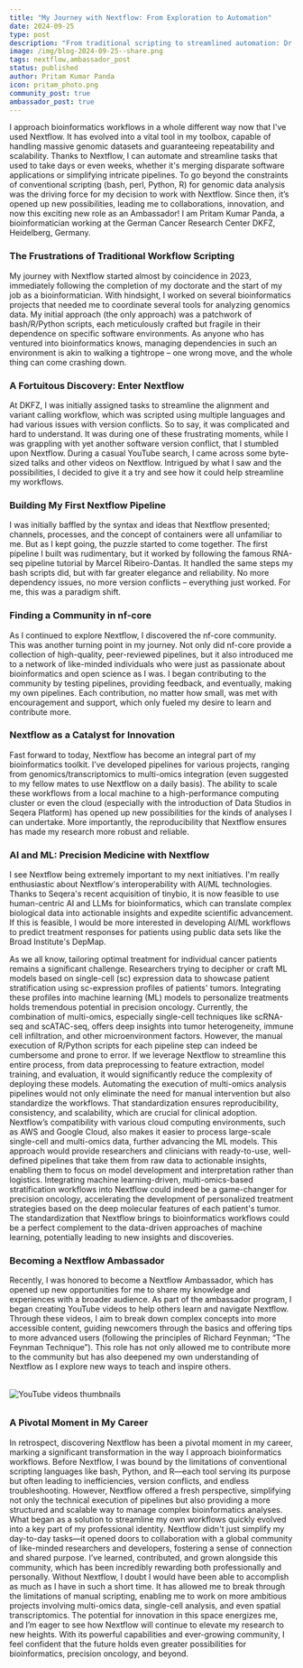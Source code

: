 ```yaml
---
title: "My Journey with Nextflow: From Exploration to Automation"
date: 2024-09-25
type: post
description: "From traditional scripting to streamlined automation: Dr. Pritam Kumar Panda shares his transformative journey with Nextflow, now a vital tool in his bioinformatics career at DKFZ, Heidelberg."
image: /img/blog-2024-09-25--share.png
tags: nextflow,ambassador_post
status: published
author: Pritam Kumar Panda
icon: pritam_photo.png
community_post: true
ambassador_post: true
---
```


I approach bioinformatics workflows in a whole different way now that I've used Nextflow. It has evolved into a vital tool in my toolbox, capable of handling massive genomic datasets and guaranteeing repeatability and scalability. Thanks to Nextflow, I can automate and streamline tasks that used to take days or even weeks, whether it's merging disparate software applications or simplifying intricate pipelines. To go beyond the constraints of conventional scripting (bash, perl, Python, R) for genomic data analysis was the driving force for my decision to work with Nextflow. Since then, it’s opened up new possibilities, leading me to collaborations, innovation, and now this exciting new role as an Ambassador! I am Pritam Kumar Panda, a bioinformatician working at the German Cancer Research Center DKFZ, Heidelberg, Germany.

### The Frustrations of Traditional Workflow Scripting

My journey with Nextflow started almost by coincidence in 2023, immediately following the completion of my doctorate and the start of my job as a bioinformatician. With hindsight, I worked on several bioinformatics projects that needed me to coordinate several tools for analyzing genomics data. My initial approach (the only approach) was a patchwork of bash/R/Python scripts, each meticulously crafted but fragile in their dependence on specific software environments. As anyone who has ventured into bioinformatics knows, managing dependencies in such an environment is akin to walking a tightrope – one wrong move, and the whole thing can come crashing down.

### A Fortuitous Discovery: Enter Nextflow

At DKFZ, I was initially assigned tasks to streamline the alignment and variant calling workflow, which was scripted using multiple languages and had various issues with version conflicts. So to say, it was complicated and hard to understand. It was during one of these frustrating moments, while I was grappling with yet another software version conflict, that I stumbled upon Nextflow. During a casual YouTube search, I came across some byte-sized talks and other videos on Nextflow. Intrigued by what I saw and the possibilities, I decided to give it a try and see how it could help streamline my workflows.

### Building My First Nextflow Pipeline

I was initially baffled by the syntax and ideas that Nextflow presented; channels, processes, and the concept of containers were all unfamiliar to me. But as I kept going, the puzzle started to come together. The first pipeline I built was rudimentary, but it worked by following the famous RNA-seq pipeline tutorial by Marcel Ribeiro-Dantas. It handled the same steps my bash scripts did, but with far greater elegance and reliability. No more dependency issues, no more version conflicts – everything just worked. For me, this was a paradigm shift.

### Finding a Community in nf-core

As I continued to explore Nextflow, I discovered the nf-core community. This was another turning point in my journey. Not only did nf-core provide a collection of high-quality, peer-reviewed pipelines, but it also introduced me to a network of like-minded individuals who were just as passionate about bioinformatics and open science as I was. I began contributing to the community by testing pipelines, providing feedback, and eventually, making my own pipelines. Each contribution, no matter how small, was met with encouragement and support, which only fueled my desire to learn and contribute more.

### Nextflow as a Catalyst for Innovation

Fast forward to today, Nextflow has become an integral part of my bioinformatics toolkit. I’ve developed pipelines for various projects, ranging from genomics/transcriptomics to multi-omics integration (even suggested to my fellow mates to use Nextflow on a daily basis). The ability to scale these workflows from a local machine to a high-performance computing cluster or even the cloud (especially with the introduction of Data Studios in Seqera Platform) has opened up new possibilities for the kinds of analyses I can undertake. More importantly, the reproducibility that Nextflow ensures has made my research more robust and reliable.

### AI and ML: Precision Medicine with Nextflow

I see Nextflow being extremely important to my next initiatives. I'm really enthusiastic about Nextflow's interoperability with AI/ML technologies. Thanks to Seqera's recent acquisition of tinybio, it is now feasible to use human-centric AI and LLMs for bioinformatics, which can translate complex biological data into actionable insights and expedite scientific advancement. If this is feasible, I would be more interested in developing AI/ML workflows to predict treatment responses for patients using public data sets like the Broad Institute's DepMap.

As we all know, tailoring optimal treatment for individual cancer patients remains a significant challenge. Researchers trying to decipher or craft ML models based on single-cell (sc) expression data to showcase patient stratification using sc-expression profiles of patients' tumors. Integrating these profiles into machine learning (ML) models to personalize treatments holds tremendous potential in precision oncology. Currently, the combination of multi-omics, especially single-cell techniques like scRNA-seq and scATAC-seq, offers deep insights into tumor heterogeneity, immune cell infiltration, and other microenvironment factors. However, the manual execution of R/Python scripts for each pipeline step can indeed be cumbersome and prone to error. If we leverage Nextflow to streamline this entire process, from data preprocessing to feature extraction, model training, and evaluation, it would significantly reduce the complexity of deploying these models. Automating the execution of multi-omics analysis pipelines would not only eliminate the need for manual intervention but also standardize the workflows. That standardization ensures reproducibility, consistency, and scalability, which are crucial for clinical adoption.
Nextflow’s compatibility with various cloud computing environments, such as AWS and Google Cloud, also makes it easier to process large-scale single-cell and multi-omics data, further advancing the ML models. This approach would provide researchers and clinicians with ready-to-use, well-defined pipelines that take them from raw data to actionable insights, enabling them to focus on model development and interpretation rather than logistics. Integrating machine learning-driven, multi-omics-based stratification workflows into Nextflow could indeed be a game-changer for precision oncology, accelerating the development of personalized treatment strategies based on the deep molecular features of each patient's tumor. The standardization that Nextflow brings to bioinformatics workflows could be a perfect complement to the data-driven approaches of machine learning, potentially leading to new insights and discoveries.

### Becoming a Nextflow Ambassador

Recently, I was honored to become a Nextflow Ambassador, which has opened up new opportunities for me to share my knowledge and experiences with a broader audience. As part of the ambassador program, I began creating YouTube videos to help others learn and navigate Nextflow. Through these videos, I aim to break down complex concepts into more accessible content, guiding newcomers through the basics and offering tips to more advanced users (following the principles of Richard Feynman; “The Feynman Technique”). This role has not only allowed me to contribute more to the community but has also deepened my own understanding of Nextflow as I explore new ways to teach and inspire others.

<div style="margin-top: 2rem; margin-bottom: 2rem;">
    <img src="/img/blog-2024-09-25-journey-img1a.jpg" alt="YouTube videos thumbnails" />
</div>

### A Pivotal Moment in My Career

In retrospect, discovering Nextflow has been a pivotal moment in my career, marking a significant transformation in the way I approach bioinformatics workflows. Before Nextflow, I was bound by the limitations of conventional scripting languages like bash, Python, and R—each tool serving its purpose but often leading to inefficiencies, version conflicts, and endless troubleshooting. However, Nextflow offered a fresh perspective, simplifying not only the technical execution of pipelines but also providing a more structured and scalable way to manage complex bioinformatics analyses. What began as a solution to streamline my own workflows quickly evolved into a key part of my professional identity. Nextflow didn't just simplify my day-to-day tasks—it opened doors to collaboration with a global community of like-minded researchers and developers, fostering a sense of connection and shared purpose. I’ve learned, contributed, and grown alongside this community, which has been incredibly rewarding both professionally and personally.
Without Nextflow, I doubt I would have been able to accomplish as much as I have in such a short time. It has allowed me to break through the limitations of manual scripting, enabling me to work on more ambitious projects involving multi-omics data, single-cell analysis, and even spatial transcriptomics. The potential for innovation in this space energizes me, and I’m eager to see how Nextflow will continue to elevate my research to new heights. With its powerful capabilities and ever-growing community, I feel confident that the future holds even greater possibilities for bioinformatics, precision oncology, and beyond.
